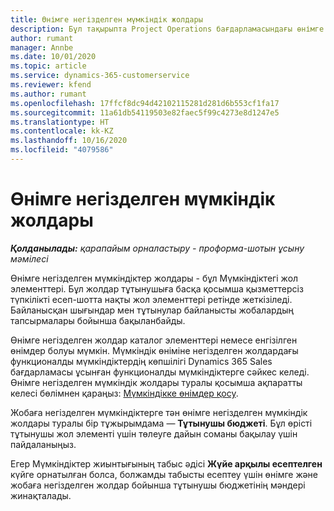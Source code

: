 ```yaml
---
title: Өнімге негізделген мүмкіндік жолдары
description: Бұл тақырыпта Project Operations бағдарламасындағы өнімге негізделген мүмкіндік жолдарының элементтері туралы ақпарат берілген.
author: rumant
manager: Annbe
ms.date: 10/01/2020
ms.topic: article
ms.service: dynamics-365-customerservice
ms.reviewer: kfend
ms.author: rumant
ms.openlocfilehash: 17ffcf8dc94d42102115281d281d6b553cf1fa17
ms.sourcegitcommit: 11a61db54119503e82faec5f99c4273e8d1247e5
ms.translationtype: HT
ms.contentlocale: kk-KZ
ms.lasthandoff: 10/16/2020
ms.locfileid: "4079586"
---
```

# <a name="product-based-opportunity-lines"></a>Өнімге негізделген мүмкіндік жолдары

_**Қолданылады:** қарапайым орналастыру - проформа-шотын ұсыну мәмілесі_

Өнімге негізделген мүмкіндіктер жолдары - бұл Мүмкіндіктегі жол элементтері. Бұл жолдар тұтынушыға басқа қосымша қызметтерсіз түпкілікті есеп-шотта нақты жол элементтері ретінде жеткізіледі. Байланысқан шығындар мен тұтынулар байланысты жобалардың тапсырмалары бойынша бақыланбайды.

Өнімге негізделген жолдар каталог элементтері немесе енгізілген өнімдер болуы мүмкін. Мүмкіндік өніміне негізделген жолдардағы функционалды мүмкіндіктердің көпшілігі Dynamics 365 Sales бағдарламасы ұсынған функционалды мүмкіндіктерге сәйкес келеді. Өнімге негізделген мүмкіндік жолдары туралы қосымша ақпаратты келесі бөлімнен қараңыз: [Мүмкіндікке өнімдер қосу](https://docs.microsoft.com/dynamics365/sales-enterprise/add-products-opportunity).

Жобаға негізделген мүмкіндіктерге тән өнімге негізделген мүмкіндік жолдары туралы бір тұжырымдама — **Тұтынушы бюджеті**. Бұл өрісті тұтынушы жол элементі үшін төлеуге дайын соманы бақылау үшін пайдаланыңыз.

Егер Мүмкіндіктер жиынтығының табыс әдісі **Жүйе арқылы есептелген** күйге орнатылған болса, болжамды табысты есептеу үшін өнімге және жобаға негізделген жолдар бойынша тұтынушы бюджетінің мәндері жинақталады.
